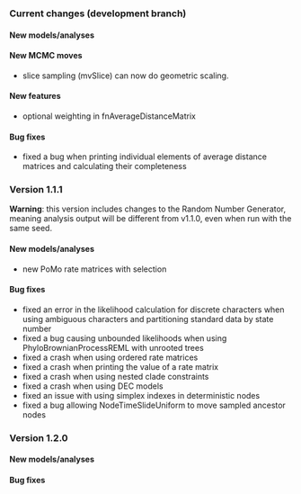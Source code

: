 ### Current changes (development branch)

#### New models/analyses

#### New MCMC moves

* slice sampling (mvSlice) can now do geometric scaling.

#### New features

* optional weighting in fnAverageDistanceMatrix

#### Bug fixes

* fixed a bug when printing individual elements of average distance matrices and calculating their completeness



### Version 1.1.1

**Warning**: this version includes changes to the Random Number Generator, meaning analysis output will be different from v1.1.0, even when run with the same seed. 

#### New models/analyses

 * new PoMo rate matrices with selection

#### Bug fixes

 * fixed an error in the likelihood calculation for discrete characters when using ambiguous characters and partitioning standard data by state number
 * fixed a bug causing unbounded likelihoods when using PhyloBrownianProcessREML with unrooted trees
 * fixed a crash when using ordered rate matrices
 * fixed a crash when printing the value of a rate matrix
 * fixed a crash when using nested clade constraints
 * fixed a crash when using DEC models
 * fixed an issue with using simplex indexes in deterministic nodes
 * fixed a bug allowing NodeTimeSlideUniform to move sampled ancestor nodes


### Version 1.2.0

#### New models/analyses

#### Bug fixes
